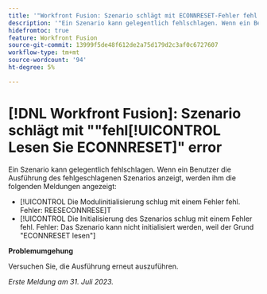 ```yaml
---
title: '"Workfront Fusion: Szenario schlägt mit ECONNRESET-Fehler fehl'
description: '"Ein Szenario kann gelegentlich fehlschlagen. Wenn ein Benutzer die Ausführung des fehlgeschlagenen Szenarios anzeigt, werden ihm Fehlermeldungen angezeigt, in denen auf "ECONNRESET"verwiesen wird."'
hidefromtoc: true
feature: Workfront Fusion
source-git-commit: 13999f5de48f612de2a75d179d2c3af0c6727607
workflow-type: tm+mt
source-wordcount: '94'
ht-degree: 5%

---
```



# [!DNL Workfront Fusion]: Szenario schlägt mit &quot;&quot;fehl[!UICONTROL Lesen Sie ECONNRESET]&quot; error

Ein Szenario kann gelegentlich fehlschlagen. Wenn ein Benutzer die Ausführung des fehlgeschlagenen Szenarios anzeigt, werden ihm die folgenden Meldungen angezeigt:

* [!UICONTROL Die Modulinitialisierung schlug mit einem Fehler fehl. Fehler: REESECONNRESE]T
* [!UICONTROL Die Initialisierung des Szenarios schlug mit einem Fehler fehl. Fehler: Das Szenario kann nicht initialisiert werden, weil der Grund &quot;ECONNRESET lesen&quot;]

**Problemumgehung**

Versuchen Sie, die Ausführung erneut auszuführen.

_Erste Meldung am 31. Juli 2023._

